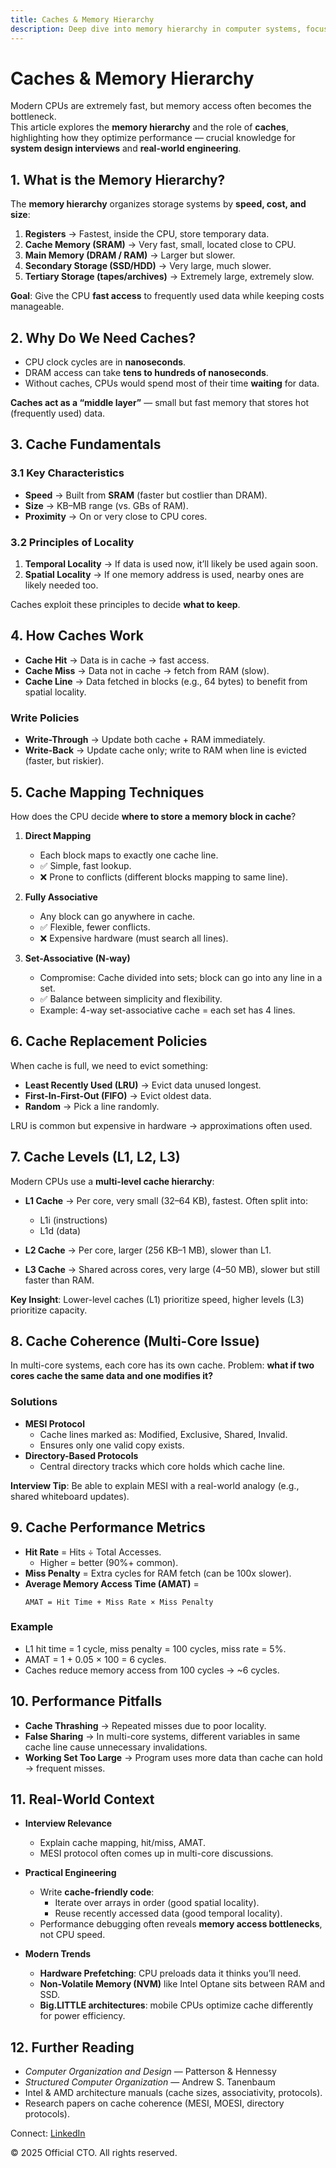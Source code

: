 ```yaml
---
title: Caches & Memory Hierarchy
description: Deep dive into memory hierarchy in computer systems, focusing on caches, cache levels, mapping techniques, coherence, and performance. Essential for system design interviews and performance engineering.
---
```


# Caches & Memory Hierarchy

Modern CPUs are extremely fast, but memory access often becomes the bottleneck.  
This article explores the **memory hierarchy** and the role of **caches**, highlighting how they optimize performance — crucial knowledge for **system design interviews** and **real-world engineering**.



## 1. What is the Memory Hierarchy?

The **memory hierarchy** organizes storage systems by **speed, cost, and size**:  

1. **Registers** → Fastest, inside the CPU, store temporary data.  
2. **Cache Memory (SRAM)** → Very fast, small, located close to CPU.  
3. **Main Memory (DRAM / RAM)** → Larger but slower.  
4. **Secondary Storage (SSD/HDD)** → Very large, much slower.  
5. **Tertiary Storage (tapes/archives)** → Extremely large, extremely slow.  

**Goal**: Give the CPU **fast access** to frequently used data while keeping costs manageable.



## 2. Why Do We Need Caches?

- CPU clock cycles are in **nanoseconds**.  
- DRAM access can take **tens to hundreds of nanoseconds**.  
- Without caches, CPUs would spend most of their time **waiting** for data.  

**Caches act as a “middle layer”** — small but fast memory that stores hot (frequently used) data.  



## 3. Cache Fundamentals

### 3.1 Key Characteristics
- **Speed** → Built from **SRAM** (faster but costlier than DRAM).  
- **Size** → KB–MB range (vs. GBs of RAM).  
- **Proximity** → On or very close to CPU cores.  

### 3.2 Principles of Locality
1. **Temporal Locality** → If data is used now, it’ll likely be used again soon.  
2. **Spatial Locality** → If one memory address is used, nearby ones are likely needed too.  

Caches exploit these principles to decide **what to keep**.



## 4. How Caches Work

- **Cache Hit** → Data is in cache → fast access.  
- **Cache Miss** → Data not in cache → fetch from RAM (slow).  
- **Cache Line** → Data fetched in blocks (e.g., 64 bytes) to benefit from spatial locality.  

### Write Policies
- **Write-Through** → Update both cache + RAM immediately.  
- **Write-Back** → Update cache only; write to RAM when line is evicted (faster, but riskier).  



## 5. Cache Mapping Techniques

How does the CPU decide **where to store a memory block in cache**?  

1. **Direct Mapping**  
   - Each block maps to exactly one cache line.  
   - ✅ Simple, fast lookup.  
   - ❌ Prone to conflicts (different blocks mapping to same line).  

2. **Fully Associative**  
   - Any block can go anywhere in cache.  
   - ✅ Flexible, fewer conflicts.  
   - ❌ Expensive hardware (must search all lines).  

3. **Set-Associative (N-way)**  
   - Compromise: Cache divided into sets; block can go into any line in a set.  
   - ✅ Balance between simplicity and flexibility.  
   - Example: 4-way set-associative cache = each set has 4 lines.  



## 6. Cache Replacement Policies

When cache is full, we need to evict something:  

- **Least Recently Used (LRU)** → Evict data unused longest.  
- **First-In-First-Out (FIFO)** → Evict oldest data.  
- **Random** → Pick a line randomly.  

LRU is common but expensive in hardware → approximations often used.



## 7. Cache Levels (L1, L2, L3)

Modern CPUs use a **multi-level cache hierarchy**:

- **L1 Cache** → Per core, very small (32–64 KB), fastest. Often split into:  
  - L1i (instructions)  
  - L1d (data)  

- **L2 Cache** → Per core, larger (256 KB–1 MB), slower than L1.  

- **L3 Cache** → Shared across cores, very large (4–50 MB), slower but still faster than RAM.  

**Key Insight**: Lower-level caches (L1) prioritize speed, higher levels (L3) prioritize capacity.



## 8. Cache Coherence (Multi-Core Issue)

In multi-core systems, each core has its own cache. Problem: **what if two cores cache the same data and one modifies it?**

### Solutions
- **MESI Protocol**  
  - Cache lines marked as: Modified, Exclusive, Shared, Invalid.  
  - Ensures only one valid copy exists.  
- **Directory-Based Protocols**  
  - Central directory tracks which core holds which cache line.  

**Interview Tip**: Be able to explain MESI with a real-world analogy (e.g., shared whiteboard updates).



## 9. Cache Performance Metrics

- **Hit Rate** = Hits ÷ Total Accesses.  
  - Higher = better (90%+ common).  
- **Miss Penalty** = Extra cycles for RAM fetch (can be 100x slower).  
- **Average Memory Access Time (AMAT)** =  
  ```
  AMAT = Hit Time + Miss Rate × Miss Penalty
  ```

### Example
- L1 hit time = 1 cycle, miss penalty = 100 cycles, miss rate = 5%.  
- AMAT = 1 + 0.05 × 100 = 6 cycles.  
- Caches reduce memory access from 100 cycles → ~6 cycles.



## 10. Performance Pitfalls

- **Cache Thrashing** → Repeated misses due to poor locality.  
- **False Sharing** → In multi-core systems, different variables in same cache line cause unnecessary invalidations.  
- **Working Set Too Large** → Program uses more data than cache can hold → frequent misses.  



## 11. Real-World Context

- **Interview Relevance**  
  - Explain cache mapping, hit/miss, AMAT.  
  - MESI protocol often comes up in multi-core discussions.  

- **Practical Engineering**  
  - Write **cache-friendly code**:  
    - Iterate over arrays in order (good spatial locality).  
    - Reuse recently accessed data (good temporal locality).  
  - Performance debugging often reveals **memory access bottlenecks**, not CPU speed.  

- **Modern Trends**  
  - **Hardware Prefetching**: CPU preloads data it thinks you’ll need.  
  - **Non-Volatile Memory (NVM)** like Intel Optane sits between RAM and SSD.  
  - **Big.LITTLE architectures**: mobile CPUs optimize cache differently for power efficiency.  



## 12. Further Reading
- *Computer Organization and Design* — Patterson & Hennessy  
- *Structured Computer Organization* — Andrew S. Tanenbaum  
- Intel & AMD architecture manuals (cache sizes, associativity, protocols).  
- Research papers on cache coherence (MESI, MOESI, directory protocols).  



<footer>
  <p>Connect: <a href="https://www.linkedin.com/in/ravi-shankar-a725b0225/">LinkedIn</a></p>
  <p>&copy; 2025 Official CTO. All rights reserved.</p>
</footer>
